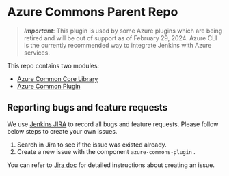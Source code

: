 # Azure Commons Parent Repo

> ***Important***: This plugin is used by some Azure plugins which are being retired and will be out of support as of February 29, 2024. Azure CLI is the currently recommended way to integrate Jenkins with Azure services.

This repo contains two modules:
* [Azure Common Core Library](./azure-commons-core/README.md)
* [Azure Common Plugin](./azure-commons-plugin/README.md)

## Reporting bugs and feature requests

We use [Jenkins JIRA](https://issues.jenkins-ci.org/) to record all bugs and feature requests. Please follow below steps to create your own issues.

1. Search in Jira to see if the issue was existed already.
2. Create a new issue with the component `azure-commons-plugin` .

You can refer to [Jira doc](https://confluence.atlassian.com/jiracoreserver/creating-issues-and-sub-tasks-939937904.html#Creatingissuesandsub-tasks-Creatinganissue) for detailed instructions about creating an issue.